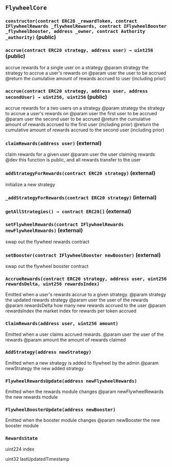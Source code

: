 ## `FlywheelCore`






### `constructor(contract ERC20 _rewardToken, contract IFlywheelRewards _flywheelRewards, contract IFlywheelBooster _flywheelBooster, address _owner, contract Authority _authority)` (public)





### `accrue(contract ERC20 strategy, address user) → uint256` (public)

accrue rewards for a single user on a strategy
      @param strategy the strategy to accrue a user's rewards on
      @param user the user to be accrued
      @return the cumulative amount of rewards accrued to user (including prior)



### `accrue(contract ERC20 strategy, address user, address secondUser) → uint256, uint256` (public)

accrue rewards for a two users on a strategy
      @param strategy the strategy to accrue a user's rewards on
      @param user the first user to be accrued
      @param user the second user to be accrued
      @return the cumulative amount of rewards accrued to the first user (including prior)
      @return the cumulative amount of rewards accrued to the second user (including prior)



### `claimRewards(address user)` (external)

claim rewards for a given user
      @param user the user claiming rewards
      @dev this function is public, and all rewards transfer to the user



### `addStrategyForRewards(contract ERC20 strategy)` (external)

initialize a new strategy



### `_addStrategyForRewards(contract ERC20 strategy)` (internal)





### `getAllStrategies() → contract ERC20[]` (external)





### `setFlywheelRewards(contract IFlywheelRewards newFlywheelRewards)` (external)

swap out the flywheel rewards contract



### `setBooster(contract IFlywheelBooster newBooster)` (external)

swap out the flywheel booster contract




### `AccrueRewards(contract ERC20 strategy, address user, uint256 rewardsDelta, uint256 rewardsIndex)`

Emitted when a user's rewards accrue to a given strategy.
      @param strategy the updated rewards strategy
      @param user the user of the rewards
      @param rewardsDelta how many new rewards accrued to the user
      @param rewardsIndex the market index for rewards per token accrued



### `ClaimRewards(address user, uint256 amount)`

Emitted when a user claims accrued rewards.
      @param user the user of the rewards
      @param amount the amount of rewards claimed



### `AddStrategy(address newStrategy)`

Emitted when a new strategy is added to flywheel by the admin
      @param newStrategy the new added strategy



### `FlywheelRewardsUpdate(address newFlywheelRewards)`

Emitted when the rewards module changes
      @param newFlywheelRewards the new rewards module



### `FlywheelBoosterUpdate(address newBooster)`

Emitted when the booster module changes
      @param newBooster the new booster module




### `RewardsState`


uint224 index


uint32 lastUpdatedTimestamp



